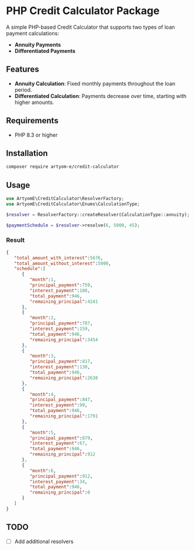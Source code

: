 # PHP Credit Calculator Package

A simple PHP-based Credit Calculator that supports two types of loan payment calculations:
- **Annuity Payments**
- **Differentiated Payments**

## Features

- **Annuity Calculation**: Fixed monthly payments throughout the loan period.
- **Differentiated Calculation**: Payments decrease over time, starting with higher amounts.

## Requirements

- PHP 8.3 or higher

## Installation

```bash
composer require artyom-e/credit-calculator
```

## Usage

```php
use ArtyomE\CreditCalculator\ResolverFactory;
use ArtyomE\CreditCalculator\Enums\CalculationType;

$resolver = ResolverFactory::createResolver(CalculationType::annuity);

$paymentSchedule = $resolver->resolve(6, 5000, 45);
```

### Result

```json
{
   "total_amount_with_interest":5676,
   "total_amount_without_interest":5000,
   "schedule":[
      {
         "month":1,
         "principal_payment":759,
         "interest_payment":188,
         "total_payment":946,
         "remaining_principal":4241
      },
      {
         "month":2,
         "principal_payment":787,
         "interest_payment":159,
         "total_payment":946,
         "remaining_principal":3454
      },
      {
         "month":3,
         "principal_payment":817,
         "interest_payment":130,
         "total_payment":946,
         "remaining_principal":2638
      },
      {
         "month":4,
         "principal_payment":847,
         "interest_payment":99,
         "total_payment":946,
         "remaining_principal":1791
      },
      {
         "month":5,
         "principal_payment":879,
         "interest_payment":67,
         "total_payment":946,
         "remaining_principal":912
      },
      {
         "month":6,
         "principal_payment":912,
         "interest_payment":34,
         "total_payment":946,
         "remaining_principal":0
      }
   ]
}
```

## TODO

- [ ] Add additional resolvers
